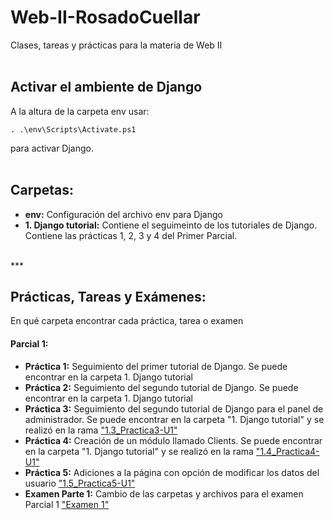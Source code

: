 # Web-II-RosadoCuellar
Clases, tareas y prácticas para la materia de Web II
<br>
<br>
<h2>Activar el ambiente de Django</h2>

A la altura de la carpeta env usar:
```
. .\env\Scripts\Activate.ps1
```
para activar Django.
<br>
<br>
<h2>Carpetas:</h2>
 <ul>
  <li><b>env:</b> Configuración del archivo env para Django</li> 
  <li><b>1. Django tutorial:</b> Contiene el seguimeinto de los tutoriales de Django. Contiene las prácticas 1, 2, 3 y 4 del Primer Parcial.</li>
 </ul>
<br>
***
<br>
<h2>Prácticas, Tareas y Exámenes:</h2>
En qué carpeta encontrar cada práctica, tarea o examen
<h4>Parcial 1:</h4>
<ul>
 <li><b>Práctica 1:</b> Seguimiento del primer tutorial de Django. Se puede encontrar en la carpeta 1. Django tutorial</li>
 <li><b>Práctica 2:</b> Seguimiento del segundo tutorial de Django. Se puede encontrar en la carpeta 1. Django tutorial</li>
 <li><b>Práctica 3:</b> Seguimiento del segundo tutorial de Django para el panel de administrador. Se puede encontrar en la carpeta "1. Django tutorial" y se realizó en la rama <a href="https://github.com/BeaRozz/web-II-RosadoCuellar/tree/1.3_Practica3-U1">"1.3_Practica3-U1"</a></li>
 <li><b>Práctica 4:</b> Creación de un módulo llamado Clients. Se puede encontrar en la carpeta "1. Django tutorial" y se realizó en la rama <a href="https://github.com/BeaRozz/web-II-RosadoCuellar/tree/1.4_Practica4-U1">"1.4_Practica4-U1"</a></li>
 <li><b>Práctica 5:</b> Adiciones a la página con opción de modificar los datos del usuario <a href="https://github.com/BeaRozz/web-II-RosadoCuellar/tree/1.5_Practica5-U1">"1.5_Practica5-U1"</a></li>
 <li><b>Examen Parte 1:</b> Cambio de las carpetas y archivos para el examen Parcial 1 <a href="https://github.com/BeaRozz/web-II-RosadoCuellar/tree/1.5_Practica5-U1">"Examen 1"</a></li>
</ul>
